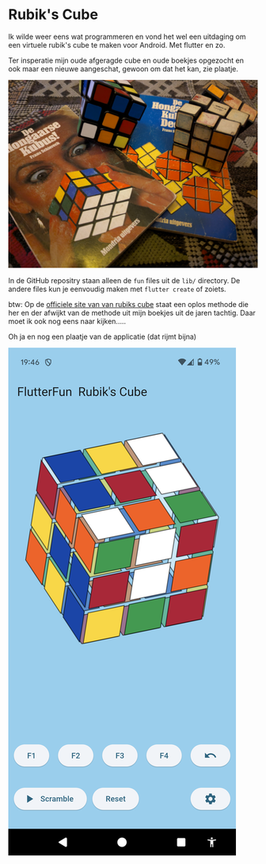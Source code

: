# Rubik's Cube

Ik wilde weer eens wat programmeren en vond het wel een
uitdaging om een virtuele rubik's cube te maken voor Android.
Met flutter en zo.
 
Ter insperatie mijn oude afgeragde cube en oude boekjes opgezocht en ook
maar een nieuwe aangeschat, gewoon om dat het kan, zie plaatje.

![my_rubiks_cubes](my_rubiks_cubes.jpg)

In de GitHub repositry staan alleen de `fun` files uit de `lib/` directory.
De andere files kun je eenvoudig maken met `flutter create` of zoiets.

btw: Op de 
[officiele site van van rubiks cube](https://www.rubiks.com/solution-guides)
staat een oplos methode die her en der afwijkt van de methode uit mijn boekjes
uit de jaren tachtig. Daar moet ik ook nog eens naar kijken.....

Oh ja en nog een plaatje van de applicatie (dat rijmt bijna)


![Screenshot_20250415-194641.png](Screenshot_20250415-194641.png)



